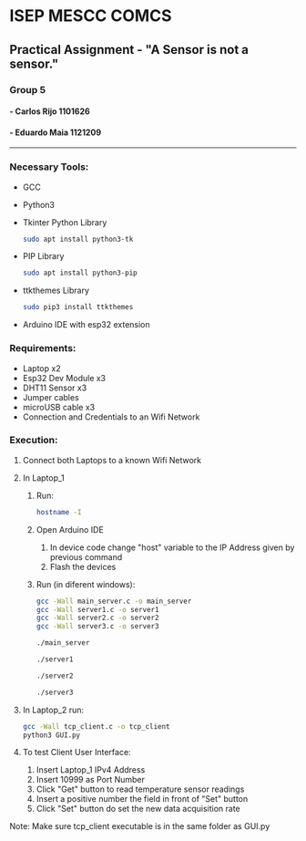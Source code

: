 # ISEP MESCC COMCS
## Practical Assignment - "A Sensor is not a sensor."
### Group 5
#### - Carlos Rijo  1101626
#### - Eduardo Maia 1121209
---

### Necessary Tools:
* GCC
* Python3
* Tkinter Python Library
  
  ```bash
  sudo apt install python3-tk
  ```

* PIP Library
  
  ```bash
  sudo apt install python3-pip
  ```

* ttkthemes Library
  
  ```bash
  sudo pip3 install ttkthemes
  ```

* Arduino IDE with esp32 extension 

### Requirements:
* Laptop x2
* Esp32 Dev Module x3
* DHT11 Sensor x3
* Jumper cables
* microUSB cable x3
* Connection and Credentials to an Wifi Network

### Execution:
1) Connect both Laptops to a known Wifi Network 

2) In Laptop_1
   1) Run:

      ```bash
      hostname -I
      ```

   2) Open Arduino IDE
      1) In device code change "host" variable to the IP Address given by previous command
      2) Flash the devices
   
   3) Run (in diferent windows):

      ```bash
      gcc -Wall main_server.c -o main_server
      gcc -Wall server1.c -o server1
      gcc -Wall server2.c -o server2
      gcc -Wall server3.c -o server3
      ```

      ```bash
      ./main_server
      ```

      ```bash
      ./server1
      ```

      ```bash
      ./server2
      ```

      ```bash
      ./server3
      ```
   
3) In Laptop_2 run:

      ```bash
      gcc -Wall tcp_client.c -o tcp_client
      python3 GUI.py
      ```
4) To test Client User Interface:
   1) Insert Laptop_1 IPv4 Address
   2) Insert 10999 as Port Number
   3) Click "Get" button to read temperature sensor readings
   4) Insert a positive number the field in front of "Set" button
   5) Click "Set" button do set the new data acquisition rate

Note: Make sure tcp_client executable is in the same folder as GUI.py

